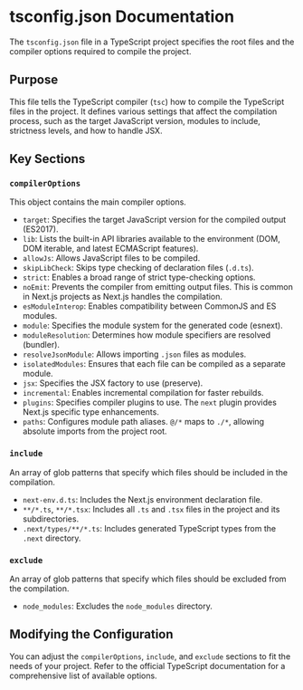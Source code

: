 # tsconfig.json Documentation

The `tsconfig.json` file in a TypeScript project specifies the root files and the compiler options required to compile the project.

## Purpose

This file tells the TypeScript compiler (`tsc`) how to compile the TypeScript files in the project. It defines various settings that affect the compilation process, such as the target JavaScript version, modules to include, strictness levels, and how to handle JSX.

## Key Sections

### `compilerOptions`
This object contains the main compiler options.

-   `target`: Specifies the target JavaScript version for the compiled output (ES2017).
-   `lib`: Lists the built-in API libraries available to the environment (DOM, DOM iterable, and latest ECMAScript features).
-   `allowJs`: Allows JavaScript files to be compiled.
-   `skipLibCheck`: Skips type checking of declaration files (`.d.ts`).
-   `strict`: Enables a broad range of strict type-checking options.
-   `noEmit`: Prevents the compiler from emitting output files. This is common in Next.js projects as Next.js handles the compilation.
-   `esModuleInterop`: Enables compatibility between CommonJS and ES modules.
-   `module`: Specifies the module system for the generated code (esnext).
-   `moduleResolution`: Determines how module specifiers are resolved (bundler).
-   `resolveJsonModule`: Allows importing `.json` files as modules.
-   `isolatedModules`: Ensures that each file can be compiled as a separate module.
-   `jsx`: Specifies the JSX factory to use (preserve).
-   `incremental`: Enables incremental compilation for faster rebuilds.
-   `plugins`: Specifies compiler plugins to use. The `next` plugin provides Next.js specific type enhancements.
-   `paths`: Configures module path aliases. `@/*` maps to `./*`, allowing absolute imports from the project root.

### `include`
An array of glob patterns that specify which files should be included in the compilation.

-   `next-env.d.ts`: Includes the Next.js environment declaration file.
-   `**/*.ts`, `**/*.tsx`: Includes all `.ts` and `.tsx` files in the project and its subdirectories.
-   `.next/types/**/*.ts`: Includes generated TypeScript types from the `.next` directory.

### `exclude`
An array of glob patterns that specify which files should be excluded from the compilation.

-   `node_modules`: Excludes the `node_modules` directory.

## Modifying the Configuration

You can adjust the `compilerOptions`, `include`, and `exclude` sections to fit the needs of your project. Refer to the official TypeScript documentation for a comprehensive list of available options.
